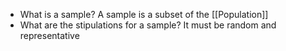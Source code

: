 - What is a sample?
	A sample is a subset of the [[Population]]
- What are the stipulations for a sample?
	It must be random and representative